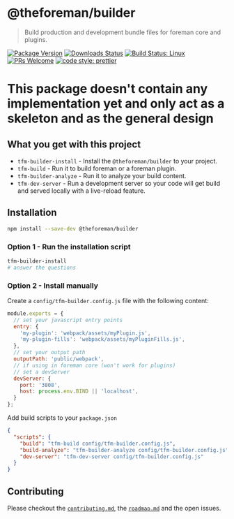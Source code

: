 # @theforeman/builder

> Build production and development bundle files for foreman core and plugins.

[![Package Version](https://img.shields.io/npm/v/@theforeman/builder.svg?style=flat-square)](https://www.npmjs.com/package/@theforeman/builder)
[![Downloads Status](https://img.shields.io/npm/dm/@theforeman/builder.svg?style=flat-square)](https://npm-stat.com/charts.html?package=@theforeman/builder&from=2016-04-01)
[![Build Status: Linux](https://img.shields.io/travis/theforeman/foreman-js/master.svg?style=flat-square)](https://travis-ci.org/theforeman/foreman-js)
[![PRs Welcome](https://img.shields.io/badge/PRs-welcome-brightgreen.svg?style=flat-square)](http://makeapullrequest.com)
[![code style: prettier](https://img.shields.io/badge/code_style-prettier-ff69b4.svg?style=flat-square)](https://github.com/prettier/prettier)

# **This package doesn't contain any implementation yet and only act as a skeleton and as the general design**

## What you get with this project

- `tfm-builder-install` - Install the `@theforeman/builder` to your project.
- `tfm-build` - Run it to build foreman or a foreman plugin.
- `tfm-builder-analyze` - Run it to analyze your build content.
- `tfm-dev-server` - Run a development server so your code will get build and served locally with a live-reload feature.

## Installation

```sh
npm install --save-dev @theforeman/builder
```

### Option 1 - Run the installation script

```sh
tfm-builder-install
# answer the questions
```

### Option 2 - Install manually

Create a `config/tfm-builder.config.js` file with the following content:

```js
module.exports = {
  // set your javascript entry points
  entry: {
    'my-plugin': 'webpack/assets/myPlugin.js',
    'my-plugin-fills': 'webpack/assets/myPluginFills.js',
  },
  // set your output path
  outputPath: 'public/webpack',
  // if using in foreman core (won't work for plugins)
  // set a devServer
  devServer: {
    port: '3808',
    host: process.env.BIND || 'localhost',
  }
};

```

Add build scripts to your `package.json`
```json
{
  "scripts": {
    "build": "tfm-build config/tfm-builder.config.js",
    "build-analyze": "tfm-builder-analyze config/tfm-builder.config.js",
    "dev-server": "tfm-dev-server config/tfm-builder.config.js"
  }
}
```

## Contributing

Please checkout the [`contributing.md`](../../contributing.md), the [`roadmap.md`](../../roadmap.md) and the open issues.
